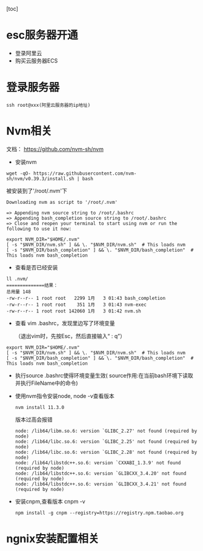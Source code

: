 [toc]

# esc服务器开通

+ 登录阿里云
+ 购买云服务器ECS

# 登录服务器

```
ssh root@xxx(阿里云服务器的ip地址)
```

# Nvm相关

文档： https://github.com/nvm-sh/nvm

+ 安装nvm

```
wget -qO- https://raw.githubusercontent.com/nvm-sh/nvm/v0.39.3/install.sh | bash
```

被安装到了'/root/.nvm'下

```JS
Downloading nvm as script to '/root/.nvm'

=> Appending nvm source string to /root/.bashrc
=> Appending bash_completion source string to /root/.bashrc
=> Close and reopen your terminal to start using nvm or run the following to use it now:

export NVM_DIR="$HOME/.nvm"
[ -s "$NVM_DIR/nvm.sh" ] && \. "$NVM_DIR/nvm.sh"  # This loads nvm
[ -s "$NVM_DIR/bash_completion" ] && \. "$NVM_DIR/bash_completion"  # This loads nvm bash_completion
```

+ 查看是否已经安装

```
ll .nvm/
==============结果：
总用量 148
-rw-r--r-- 1 root root   2299 1月   3 01:43 bash_completion
-rw-r--r-- 1 root root    351 1月   3 01:43 nvm-exec
-rw-r--r-- 1 root root 142060 1月   3 01:42 nvm.sh
```

+ 查看 vim .bashrc，发现里边写了环境变量

  （退出vim时，先按Esc，然后直接输入“ : q”）

```
export NVM_DIR="$HOME/.nvm"
[ -s "$NVM_DIR/nvm.sh" ] && \. "$NVM_DIR/nvm.sh"  # This loads nvm
[ -s "$NVM_DIR/bash_completion" ] && \. "$NVM_DIR/bash_completion"  # This loads nvm bash_completion
```

+ 执行source .bashrc使得环境变量生效( source作用:在当前bash环境下读取并执行FileName中的命令)

+ 使用nvm指令安装node, node -v查看版本

  ```
  nvm install 11.3.0
  ```

  版本过高会报错

  ```
  node: /lib64/libm.so.6: version `GLIBC_2.27' not found (required by node)
  node: /lib64/libc.so.6: version `GLIBC_2.25' not found (required by node)
  node: /lib64/libc.so.6: version `GLIBC_2.28' not found (required by node)
  node: /lib64/libstdc++.so.6: version `CXXABI_1.3.9' not found (required by node)
  node: /lib64/libstdc++.so.6: version `GLIBCXX_3.4.20' not found (required by node)
  node: /lib64/libstdc++.so.6: version `GLIBCXX_3.4.21' not found (required by node)
  ```

+ 安装cnpm,查看版本 cnpm -v

  ```
  npm install -g cnpm --registry=https://registry.npm.taobao.org
  ```

# ngnix安装配置相关



